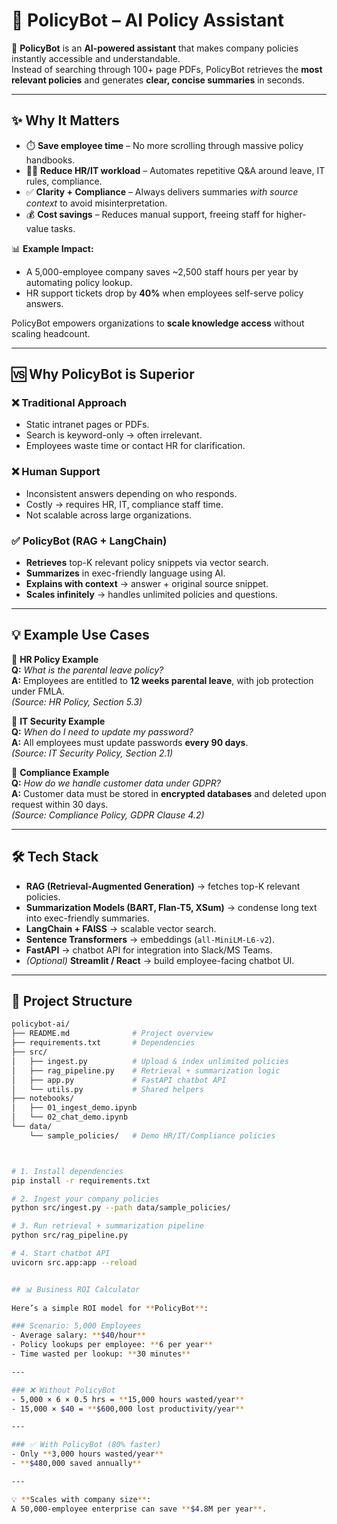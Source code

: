 # 📘 PolicyBot – AI Policy Assistant

🚀 **PolicyBot** is an **AI-powered assistant** that makes company policies instantly accessible and understandable.  
Instead of searching through 100+ page PDFs, PolicyBot retrieves the **most relevant policies** and generates **clear, concise summaries** in seconds.  

---

## ✨ Why It Matters
- ⏱️ **Save employee time** – No more scrolling through massive policy handbooks.  
- 👩‍💼 **Reduce HR/IT workload** – Automates repetitive Q&A around leave, IT rules, compliance.  
- ✅ **Clarity + Compliance** – Always delivers summaries *with source context* to avoid misinterpretation.  
- 💰 **Cost savings** – Reduces manual support, freeing staff for higher-value tasks.  

📊 **Example Impact:**  
- A 5,000-employee company saves ~2,500 staff hours per year by automating policy lookup.  
- HR support tickets drop by **40%** when employees self-serve policy answers.  

PolicyBot empowers organizations to **scale knowledge access** without scaling headcount.  

---

## 🆚 Why PolicyBot is Superior
### ❌ Traditional Approach
- Static intranet pages or PDFs.  
- Search is keyword-only → often irrelevant.  
- Employees waste time or contact HR for clarification.  

### ❌ Human Support
- Inconsistent answers depending on who responds.  
- Costly → requires HR, IT, compliance staff time.  
- Not scalable across large organizations.  

### ✅ PolicyBot (RAG + LangChain)
- **Retrieves** top-K relevant policy snippets via vector search.  
- **Summarizes** in exec-friendly language using AI.  
- **Explains with context** → answer + original source snippet.  
- **Scales infinitely** → handles unlimited policies and questions.  

---

## 💡 Example Use Cases

🔹 **HR Policy Example**  
**Q:** *What is the parental leave policy?*  
**A:** Employees are entitled to **12 weeks parental leave**, with job protection under FMLA.  
*(Source: HR Policy, Section 5.3)*  

🔹 **IT Security Example**  
**Q:** *When do I need to update my password?*  
**A:** All employees must update passwords **every 90 days**.  
*(Source: IT Security Policy, Section 2.1)*  

🔹 **Compliance Example**  
**Q:** *How do we handle customer data under GDPR?*  
**A:** Customer data must be stored in **encrypted databases** and deleted upon request within 30 days.  
*(Source: Compliance Policy, GDPR Clause 4.2)*  

---

## 🛠️ Tech Stack
- **RAG (Retrieval-Augmented Generation)** → fetches top-K relevant policies.  
- **Summarization Models (BART, Flan-T5, XSum)** → condense long text into exec-friendly summaries.  
- **LangChain + FAISS** → scalable vector search.  
- **Sentence Transformers** → embeddings (`all-MiniLM-L6-v2`).  
- **FastAPI** → chatbot API for integration into Slack/MS Teams.  
- *(Optional)* **Streamlit / React** → build employee-facing chatbot UI.  

---

## 📂 Project Structure
```bash
policybot-ai/
├── README.md              # Project overview
├── requirements.txt       # Dependencies
├── src/
│   ├── ingest.py          # Upload & index unlimited policies
│   ├── rag_pipeline.py    # Retrieval + summarization logic
│   ├── app.py             # FastAPI chatbot API
│   └── utils.py           # Shared helpers
├── notebooks/
│   ├── 01_ingest_demo.ipynb
│   └── 02_chat_demo.ipynb
└── data/
    └── sample_policies/   # Demo HR/IT/Compliance policies



# 1. Install dependencies
pip install -r requirements.txt

# 2. Ingest your company policies
python src/ingest.py --path data/sample_policies/

# 3. Run retrieval + summarization pipeline
python src/rag_pipeline.py

# 4. Start chatbot API
uvicorn src.app:app --reload


## 📊 Business ROI Calculator
  
Here’s a simple ROI model for **PolicyBot**:

### Scenario: 5,000 Employees
- Average salary: **$40/hour**  
- Policy lookups per employee: **6 per year**  
- Time wasted per lookup: **30 minutes**

---

### ❌ Without PolicyBot
- 5,000 × 6 × 0.5 hrs = **15,000 hours wasted/year**  
- 15,000 × $40 = **$600,000 lost productivity/year**

---

### ✅ With PolicyBot (80% faster)
- Only **3,000 hours wasted/year**  
- **$480,000 saved annually**

---

💡 **Scales with company size**:  
A 50,000-employee enterprise can save **$4.8M per year**.

 

